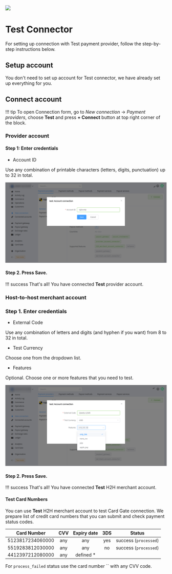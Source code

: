 <img src="https://static.openfintech.io/payment_providers/test/logo.svg?w=200" width="200px">

# Test Connector

For setting up connection with Test payment provider, follow the step-by-step instructions below.

## Setup account

You don't need to set up account for Test connector, we have already set up everything for you. 

## Connect account

!!! tip
    To open Connection form, go to *New connection* &rarr; *Payment providers*, choose **Test** and press **+ Connect** button at top right corner of the block.

### Provider account

#### Step 1: Enter credentials

- Account ID

Use any combination of printable characters (letters, digits, punctuation) up to 32 in total.

![Connect](images/test-connect-provider1.png)

#### Step 2. Press **Save**.

!!! success
    That's all! You have connected **Test** provider account.

### Host-to-host merchant account

### Step 1. Enter credentials

- External Code

Use any combination of letters and digits (and hyphen if you want) from 8 to 32 in total.

- Test Currency

Choose one from the dropdown list.

- Features

Optional. Choose one or more features that you need to test.

![Connect](images/test-connect-merchant1.png)

#### Step 2. Press **Save**.

!!! success
    That's all! You have connected **Test** H2H merchant account.

#### Test Card Numbers

You can use **Test** H2H merchant account to test Card Gate connection. We prepare list of credit card numbers that you can submit and check payment status codes. 

| Card Number | CVV | Expiry date | 3DS |Status |
|-------------|:---:|:------:|:---:|------|
| 5123817234060000 | any | any | yes| success (`processed`) |
| 5519283812030000 | any | any | no | success (`processed`) |
| 4412397212080000 | any | defined * | 

For `process_failed` status use the card number `` with any CVV code. 
